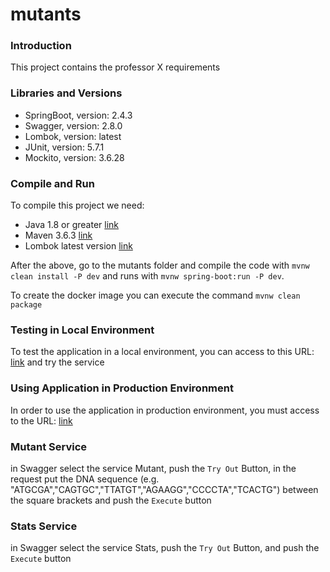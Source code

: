 # mutants

### Introduction
This project contains the professor X requirements

### Libraries and Versions
* SpringBoot, version: 2.4.3
* Swagger, version: 2.8.0
* Lombok, version: latest
* JUnit, version: 5.7.1
* Mockito, version: 3.6.28

### Compile and Run
To compile this project we need:

* Java 1.8 or greater [link](https://openjdk.java.net/install/)
* Maven 3.6.3 [link](https://maven.apache.org/install.html)
* Lombok latest version [link](https://projectlombok.org/download)

After the above, go to the mutants folder and compile the code with `mvnw clean install -P dev` and runs with `mvnw spring-boot:run -P dev`.

To create the docker image you can execute the command `mvnw clean package`

### Testing in Local Environment
To test the application in a local environment, you can access to this URL: [link](http://localhost:8090/swagger-ui.html) and try the service

### Using Application in Production Environment
In order to use the application in production environment, you must access to the URL: [link](http://ec2-3-138-154-248.us-east-2.compute.amazonaws.com/swagger-ui.html)

### Mutant Service 
in Swagger select the service Mutant, push the `Try Out` Button, in the request put the DNA sequence (e.g. "ATGCGA","CAGTGC","TTATGT","AGAAGG","CCCCTA","TCACTG") between the square brackets 
and push the `Execute` button

### Stats Service 
in Swagger select the service Stats, push the `Try Out` Button, and push the `Execute` button